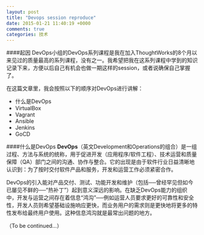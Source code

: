 ```yaml
---
layout: post
title: "Devops session reproduce"
date: 2015-01-21 11:40:19 +0000
comments: true
categories: 技术
---
```

####起因
DevOps小组的DevOps系列课程是我在加入ThoughtWorks的8个月以来见过的质量最高的系列课程，没有之一。我希望把我在这系列课程中学到的知识记录下来，方便以后自己有机会也做一期这样的session，或者说确保自己掌握了。

在这篇文章里，我会按照以下的顺序对DevOps进行讲解：
* 什么是DevOps
* VirtualBox
* Vagrant
* Ansible
* Jenkins
* GoCD

####什么是DevOps
**DevOps**（英文Development和Operations的组合）是一组过程、方法与系统的统称，用于促进开发（应用程序/软件工程）、技术运营和质量保障（QA）部门之间的沟通、协作与整合。它的出现是由于软件行业日益清晰地认识到：为了按时交付软件产品和服务，开发和运营工作必须紧密合作。

DevOps的引入能对产品交付、测试、功能开发和维护（包括──曾经罕见但如今已屡见不鲜的──“热补丁”）起到意义深远的影响。在缺乏DevOps能力的组织中，开发与运营之间存在着信息“鸿沟”──例如运营人员要求更好的可靠性和安全性，开发人员则希望基础设施响应更快，而业务用户的需求则是更快地将更多的特性发布给最终用户使用。这种信息鸿沟就是最常出问题的地方。




（To be continued...）